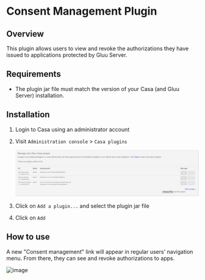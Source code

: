 # Consent Management Plugin
## Overview 
This plugin allows users to view and revoke the authorizations they have issued to applications protected by Gluu Server.

## Requirements

- The plugin jar file must match the version of your Casa (and Gluu Server) installation.

## Installation

1. Login to Casa using an administrator account

1. Visit `Administration console` > `Casa plugins`

    ![plugins page](../img/plugins/plugins314.png)

1. Click on `Add a plugin...` and select the plugin jar file

1. Click on `Add` 

## How to use

A new "Consent management" link will appear in regular users' navigation menu. From there, they can see and revoke authorizations to apps.

![image](https://user-images.githubusercontent.com/5271048/53795147-f5e7d900-3ef6-11e9-9907-ee4c2be2516f.png)
